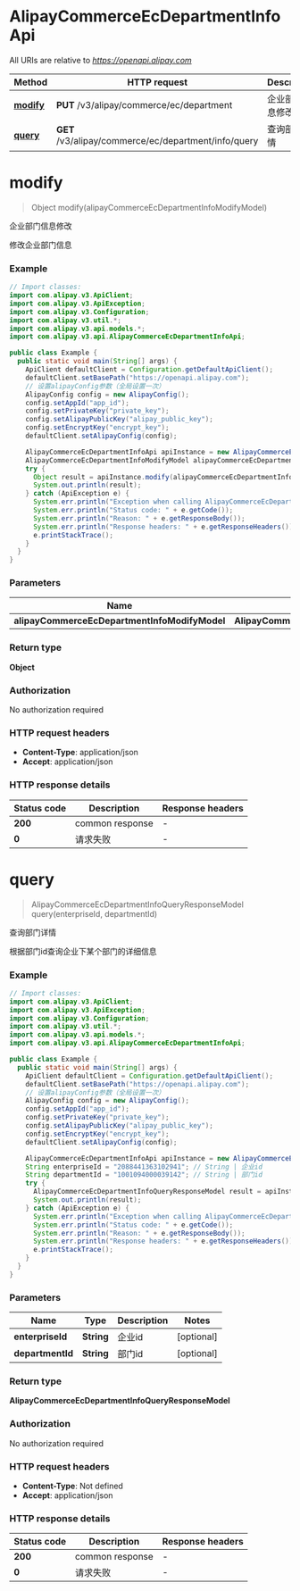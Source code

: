 # AlipayCommerceEcDepartmentInfoApi

All URIs are relative to *https://openapi.alipay.com*

| Method | HTTP request | Description |
|------------- | ------------- | -------------|
| [**modify**](AlipayCommerceEcDepartmentInfoApi.md#modify) | **PUT** /v3/alipay/commerce/ec/department | 企业部门信息修改 |
| [**query**](AlipayCommerceEcDepartmentInfoApi.md#query) | **GET** /v3/alipay/commerce/ec/department/info/query | 查询部门详情 |


<a name="modify"></a>
# **modify**
> Object modify(alipayCommerceEcDepartmentInfoModifyModel)

企业部门信息修改

修改企业部门信息

### Example
```java
// Import classes:
import com.alipay.v3.ApiClient;
import com.alipay.v3.ApiException;
import com.alipay.v3.Configuration;
import com.alipay.v3.util.*;
import com.alipay.v3.api.models.*;
import com.alipay.v3.api.AlipayCommerceEcDepartmentInfoApi;

public class Example {
  public static void main(String[] args) {
    ApiClient defaultClient = Configuration.getDefaultApiClient();
    defaultClient.setBasePath("https://openapi.alipay.com");
    // 设置alipayConfig参数（全局设置一次）
    AlipayConfig config = new AlipayConfig();
    config.setAppId("app_id");
    config.setPrivateKey("private_key");
    config.setAlipayPublicKey("alipay_public_key");
    config.setEncryptKey("encrypt_key");
    defaultClient.setAlipayConfig(config);

    AlipayCommerceEcDepartmentInfoApi apiInstance = new AlipayCommerceEcDepartmentInfoApi(defaultClient);
    AlipayCommerceEcDepartmentInfoModifyModel alipayCommerceEcDepartmentInfoModifyModel = new AlipayCommerceEcDepartmentInfoModifyModel(); // AlipayCommerceEcDepartmentInfoModifyModel | 
    try {
      Object result = apiInstance.modify(alipayCommerceEcDepartmentInfoModifyModel);
      System.out.println(result);
    } catch (ApiException e) {
      System.err.println("Exception when calling AlipayCommerceEcDepartmentInfoApi#modify");
      System.err.println("Status code: " + e.getCode());
      System.err.println("Reason: " + e.getResponseBody());
      System.err.println("Response headers: " + e.getResponseHeaders());
      e.printStackTrace();
    }
  }
}
```

### Parameters

| Name | Type | Description  | Notes |
|------------- | ------------- | ------------- | -------------|
| **alipayCommerceEcDepartmentInfoModifyModel** | **AlipayCommerceEcDepartmentInfoModifyModel**|  | [optional] |

### Return type

**Object**

### Authorization

No authorization required

### HTTP request headers

 - **Content-Type**: application/json
 - **Accept**: application/json

### HTTP response details
| Status code | Description | Response headers |
|-------------|-------------|------------------|
| **200** | common response |  -  |
| **0** | 请求失败 |  -  |

<a name="query"></a>
# **query**
> AlipayCommerceEcDepartmentInfoQueryResponseModel query(enterpriseId, departmentId)

查询部门详情

根据部门id查询企业下某个部门的详细信息

### Example
```java
// Import classes:
import com.alipay.v3.ApiClient;
import com.alipay.v3.ApiException;
import com.alipay.v3.Configuration;
import com.alipay.v3.util.*;
import com.alipay.v3.api.models.*;
import com.alipay.v3.api.AlipayCommerceEcDepartmentInfoApi;

public class Example {
  public static void main(String[] args) {
    ApiClient defaultClient = Configuration.getDefaultApiClient();
    defaultClient.setBasePath("https://openapi.alipay.com");
    // 设置alipayConfig参数（全局设置一次）
    AlipayConfig config = new AlipayConfig();
    config.setAppId("app_id");
    config.setPrivateKey("private_key");
    config.setAlipayPublicKey("alipay_public_key");
    config.setEncryptKey("encrypt_key");
    defaultClient.setAlipayConfig(config);

    AlipayCommerceEcDepartmentInfoApi apiInstance = new AlipayCommerceEcDepartmentInfoApi(defaultClient);
    String enterpriseId = "2088441363102941"; // String | 企业id
    String departmentId = "1001094000039142"; // String | 部门id
    try {
      AlipayCommerceEcDepartmentInfoQueryResponseModel result = apiInstance.query(enterpriseId, departmentId);
      System.out.println(result);
    } catch (ApiException e) {
      System.err.println("Exception when calling AlipayCommerceEcDepartmentInfoApi#query");
      System.err.println("Status code: " + e.getCode());
      System.err.println("Reason: " + e.getResponseBody());
      System.err.println("Response headers: " + e.getResponseHeaders());
      e.printStackTrace();
    }
  }
}
```

### Parameters

| Name | Type | Description  | Notes |
|------------- | ------------- | ------------- | -------------|
| **enterpriseId** | **String**| 企业id | [optional] |
| **departmentId** | **String**| 部门id | [optional] |

### Return type

**AlipayCommerceEcDepartmentInfoQueryResponseModel**

### Authorization

No authorization required

### HTTP request headers

 - **Content-Type**: Not defined
 - **Accept**: application/json

### HTTP response details
| Status code | Description | Response headers |
|-------------|-------------|------------------|
| **200** | common response |  -  |
| **0** | 请求失败 |  -  |

